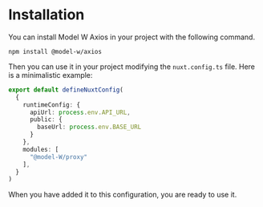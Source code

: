 # Installation

You can install Model W Axios in your project with the following command.

```commandline
npm install @model-w/axios
```

Then you can use it in your project modifying the `nuxt.config.ts` file.
Here is a minimalistic example:

```typescript
export default defineNuxtConfig(
  {
    runtimeConfig: {
      apiUrl: process.env.API_URL,
      public: {
        baseUrl: process.env.BASE_URL
      }
    },
    modules: [
      "@model-W/proxy"
    ],
  }
)
```

When you have added it to this configuration, you are ready to use it.
